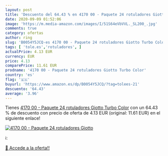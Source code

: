 ```yaml
---
layout: post
title: 'Descuento del 64.43 % en 4170 00 - Paquete 24 rotuladores Giotto '
date: 2020-09-09 01:52:06
image: 'https://m.media-amazon.com/images/I/51S64eVbVVL._SL200_.jpg'
comments: true
category: ofertas
author: ring
slug: 'B0054Y5JCQ-es 4170 00 - Paquete 24 rotuladores Giotto Turbo Color'
tags: [ 'tole.es','rotuladores', ]
actualPrice: 4.13 EUR
currency: EUR
price: 4.13
comparePrice: 11.61 EUR
prodname: '4170 00 - Paquete 24 rotuladores Giotto Turbo Color'
country: 'es'
flag: '🇪🇸'
buyurl: 'https://www.amazon.es/dp/B0054Y5JCQ/?tag=tolees-21'
descuento: '64.43'
average: '3.96'
---
```


Tienes [4170 00 - Paquete 24 rotuladores Giotto Turbo Color](https://www.amazon.es/dp/B0054Y5JCQ/?tag=tolees-21) con un 64.43 % de descuento con precio de oferta de 4.13 EUR (original: 11.61 EUR) en el siguiente enlace!

[![4170 00 - Paquete 24 rotuladores Giotto ](https://m.media-amazon.com/images/I/51S64eVbVVL._SL200_.jpg)](https://www.amazon.es/dp/B0054Y5JCQ/?tag=tolees-21)

ℹ️:


[🛒 Accede a la oferta!!](https://www.amazon.es/dp/B0054Y5JCQ/?tag=tolees-21)
